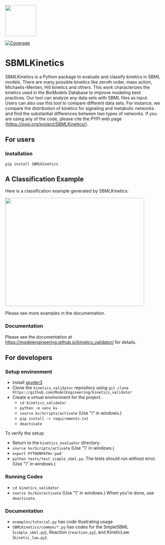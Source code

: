 <img src="https://api.travis-ci.org/ModelEngineering/kinetics_validator.svg?branch=master" width="100"/>

[![Coverage](https://codecov.io/gh/ModelEngineering/kinetics_validator/branch/master/graph/badge.svg)](https://codecov.io/gh/ModelEngineering/kinetics_validator)

# SBMLKinetics
SBMLKinetics is a Python package to evaluate and classify kinetics in SBML models. 
There are many possible kinetics like zeroth order, mass action, Michaelis-Menten, 
Hill kinetics and others. This work characterizes the kinetics used in the BioModels 
Database to improve modeling best practices. Our tool can analyze any data sets with SBML files as input. Users can also use this tool to compare different data sets. For instance, we 
compare the distribution of kinetics for signaling and metabolic networks and find the 
substantial differences between two types of networks. If you are using any of the code, 
please cite the PYPI web page (https://pypi.org/project/SBMLKinetics/).

## For users
### Installation

``pip install SBMLKinetics``

## A Classification Example

Here is a classification example generated by SBMLKinetics:

<img src="https://github.com/ModelEngineering/kinetics_validator/blob/master/docs/Figures/Fig1_curated.png" width="450" height="350">

Please see more examples in the documentation.

### Documentation
Please see the documentation at https://modelengineering.github.io/kinetics_validator/ for details.


## For developers
### Setup environment
- Install [spyder3](http://www.psych.mcgill.ca/labs/mogillab/anaconda2/lib/python2.7/site-packages/spyder/doc/installation.html)
- Clone the ``kinetics_validator`` repository using ``git clone https://github.com/ModelEngineering/kinetics_validator``
- Create a virtual environment for the project.
  - ``cd kinetics_validator``
  - ``python -m venv kv``
  - ``source kv/Scripts/activate``
(Use "\\" in windows.)
  - ``pip install -r requirements.txt``
  - ``deactivate``

To verify the setup:
- Return to the ``kinetics_evaluator`` directory.
- ``source kv/Scripts/activate``
(Use "\\" in windows.)
- ``export PYTHONPATH=`pwd` ``
- ``python tests/test_simple_sbml.py``. The
tests should run without error.
(Use "\\" in windows.)

### Running Codes
- ``cd kinetics_validator``
- ``source kv/bin/activate``
(Use "\\" in windows.)
When you're done, use ``deactivate``.

### Documentation
- ``examples/tutorial.py`` has code illustrating usage
- ``SBMLKinetics/common/*.py`` has codes for the 
SmpleSBML (``simple_sbml.py``),
Reaction (``reaction.py``),
and KineticLaw (``kinetic_law.py``).
